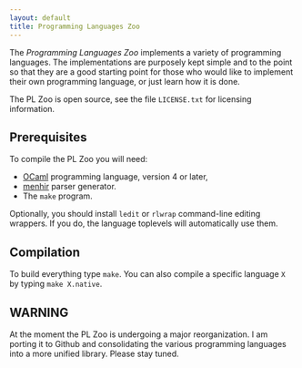 ```yaml
---
layout: default
title: Programming Languages Zoo
---
```



The *Programming Languages Zoo* implements a variety of programming languages. The implementations are purposely kept simple and to the point so that they are a good starting point for those who would like to implement their own programming language, or just learn how it is done.

The PL Zoo is open source, see the file `LICENSE.txt` for licensing information.

## Prerequisites

To compile the PL Zoo you will need:

* [OCaml](http://www.ocaml.org/) programming language, version 4 or later,
* [menhir](http://gallium.inria.fr/~fpottier/menhir/) parser generator.
* The `make` program.

Optionally, you should install `ledit` or `rlwrap` command-line editing wrappers. If you do, the language toplevels will automatically use them.

## Compilation

To build everything type `make`. You can also compile a specific language `X` by typing `make X.native`.

## WARNING

At the moment the PL Zoo is undergoing a major reorganization. I am porting it to Github
and consolidating the various programming languages into a more unified library. Please
stay tuned.
